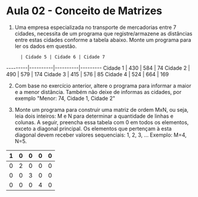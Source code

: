 Aula 02 - Conceito de Matrizes
==============================

1. Uma empresa especializada no transporte de mercadorias entre 7 cidades, necessita de um programa que registre/armazene as distâncias entre estas cidades conforme a tabela abaixo. Monte um programa para ler os dados em questão.

         | Cidade 5 | Cidade 6 | Cidade 7
---------|----------|----------|---------
Cidade 1 |      430 |      584 |      74
Cidade 2 |      490 |      579 |     174
Cidade 3 |      415 |      576 |      85
Cidade 4 |      524 |      664 |     169

2. Com base no exercício anterior, altere o programa para informar a maior e a menor distância. Também não deixe de informas as cidades, por exemplo "Menor: 74, Cidade 1, Cidade 2"

3. Monte um programa para construir uma matriz de ordem MxN, ou seja, leia dois inteiros: M e N para determinar a quantidade de linhas e colunas. A seguir, preencha essa tabela com 0 em todos os elementos, exceto a diagonal principal. Os elementos que pertençam à esta diagonal devem receber valores sequenciais: 1, 2, 3, ... Exemplo: M=4, N=5.

 1 | 0 | 0 | 0 | 0 
---|---|---|---|---
 0 | 2 | 0 | 0 | 0 
 0 | 0 | 3 | 0 | 0
 0 | 0 | 0 | 4 | 0


